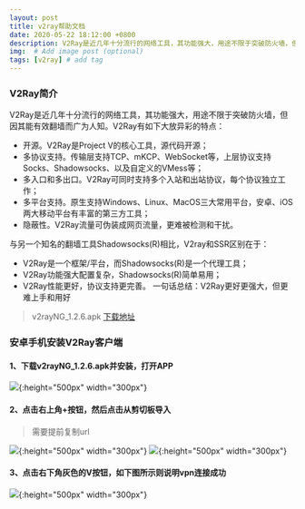 ```yaml
---
layout: post
title: v2ray帮助文档
date: 2020-05-22 18:12:00 +0800
description: V2Ray是近几年十分流行的网络工具，其功能强大，用途不限于突破防火墙，但因其能有效翻墙而广为人知。# Add description post (optional)
img:  # Add image post (optional)
tags: [v2ray] # add tag
---
```


### V2Ray简介

  V2Ray是近几年十分流行的网络工具，其功能强大，用途不限于突破防火墙，但因其能有效翻墙而广为人知。V2Ray有如下大放异彩的特点：

* 开源。V2Ray是Project V的核心工具，源代码开源；
* 多协议支持。传输层支持TCP、mKCP、WebSocket等，上层协议支持Socks、Shadowsocks、以及自定义的VMess等；
* 多入口和多出口。V2Ray可同时支持多个入站和出站协议，每个协议独立工作；
* 多平台支持。原生支持Windows、Linux、MacOS三大常用平台，安卓、iOS两大移动平台有丰富的第三方工具；
* 隐蔽性。V2Ray流量可伪装成网页流量，更难被检测和干扰。

与另一个知名的翻墙工具Shadowsocks(R)相比，V2ray和SSR区别在于：

* V2Ray是一个框架/平台，而Shadowsocks(R)是一个代理工具；
* V2Ray功能强大配置复杂，Shadowsocks(R)简单易用；
* V2Ray性能更好，协议支持更完善。
一句话总结：V2Ray更好更强大，但更难上手和用好

> v2rayNG_1.2.6.apk [下载地址]({{site.baseurl}}/assets/file/v2rayNG_1.2.6.apk)

### 安卓手机安装V2Ray客户端

#### 1、下载v2rayNG_1.2.6.apk并安装，打开APP
![]({{site.baseurl}}/assets/img/20200522001.png){:height="500px" width="300px"}

#### 2、点击右上角+按钮，然后点击从剪切板导入

>需要提前复制url

![]({{site.baseurl}}/assets/img/20200522002.png){:height="500px" width="300px"}
![]({{site.baseurl}}/assets/img/20200522003.png){:height="500px" width="300px"}

#### 3、点击右下角灰色的V按钮，如下图所示则说明vpn连接成功

![]({{site.baseurl}}/assets/img/20200522003.png){:height="500px" width="300px"}

